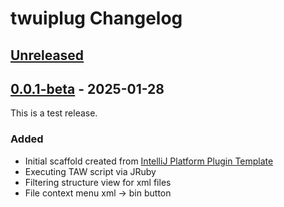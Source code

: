 <!-- Keep a Changelog guide -> https://keepachangelog.com -->

# twuiplug Changelog

## [Unreleased]

## [0.0.1-beta] - 2025-01-28

This is a test release.

### Added

- Initial scaffold created from [IntelliJ Platform Plugin Template](https://github.com/JetBrains/intellij-platform-plugin-template)
- Executing TAW script via JRuby
- Filtering structure view for xml files
- File context menu xml -> bin button

[Unreleased]: https://github.com/bukowa/twuiplug/compare/v0.0.1-beta...HEAD
[0.0.1-beta]: https://github.com/bukowa/twuiplug/commits/v0.0.1-beta
